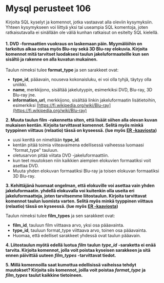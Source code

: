 # Mysql perusteet 106

Kirjoita SQL kyselyt ja komennot, jotka vastaavat alla oleviin kysymyksiin. Yhteen kysymykseen voi liittyä yksi tai useampia SQL komentoja, joten ratkaisutavalla ei sinällään ole väliä kunhan ratkaisut on esitelty SQL kielellä.

#### 1. DVD -formaattien vuokraus on laskemaan päin. Myymälöihin on tarkoitus alkaa ostaa myös Blu-ray sekä 3D Blu-ray elokuvia. Kirjoita komennot mitä tarvitset luodaksesi taulun jakeluformaateille kun sen sisältö ja rakenne on alla kuvatun mukainen.

Taulun nimeksi tulee **format\_type** ja sen sarakkeet ovat:

* **type\_id**, pääavain, nouseva kokonaisluku, ei voi olla tyhjä, täytyy olla uniikki.
* **name**, merkkijono, sisältää jakelutyypin, esimerkiksi DVD, Blu-ray, 3D Blu-ray jne.
* **information\_url**, merkkijono, sisältää linkin jakeluformaatin lisätietoihin, esimerkiksi [https://fi.wikipedia.org/wiki/Blu-ray](https://fi.wikipedia.org/wiki/Blu-ray)

**2. Muuta taulun film -rakennetta siten, että lisäät siihen alla olevan kuvan mukaisen kentän. Kirjoita tarvittavat komennot. Selitä myös minkä tyyppinen viittaus \(relaatio\) tässä on kyseessä. \(lue myös** [**ER -kaaviosta**](../relaatiotietokannat/er-kaaviot.md)**\)**

* uusi kenttä on nimeltään **type\_id**.
* kentän pitää toimia viiteavaimena edellisessä vaiheessa luomaasi "format\_type" tauluun.
* oletusarvon pitää viitata DVD -jakeluformaattiin.
* kun teet muutoksen niin kaikkien aiempien elokuvien formaatiksi voit asettaa DVD.
* Muuta yhden elokuvan formaatiksi Blu-ray ja toisen elokuvan formaatiksi 3D Blu-ray.

**3. Kehittäjänä huomaat ongelman, että elokuville voi asettaa vain yhden jakeluformaatin. yhdellä elokuvalla voi kuitenkin olla useita eri jakeluformaatteja, joten tarvitsemme liitostaulun. Kirjoita tarvittavat komennot taulun luomista varten. Selitä myös minkä tyyppinen viittaus \(relaatio\) tässä on kyseessä. \(lue myös** [**ER -kaaviosta**](../relaatiotietokannat/er-kaaviot.md)**\)**

Taulun nimeksi tulee **film\_types** ja sen sarakkeet ovat:

* **film\_id**, tauluun film viittaava arvo, yksi osa pääavainta.
* **type\_id**, tauluun format\_type viittaava arvo, toinen osa pääavainta.
* Huomaa, että edelliset sarakkeet yhdessä ovat taulun pääavain.

**4. Liitostaulun myötä edellä luotua** _**film**_ **taulun** _**type\_id**_ **-saraketta ei enää tarvita. Kirjoita komennot, jolla voit poistaa kyseisen sarakkeen ja sitä ennen päivittää uuteen** _**film\_types**_ **-tarvittavat tiedot.**

**5. Millä komennoilla saat kumottua edellisissä vaiheissa tehdyt muutokset? Kirjoita siis komennot, joilla voit poistaa** _**format\_type**_ **ja** _**film\_types**_ **taulut kaikkine tietoineen.**

